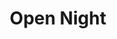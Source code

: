 ---
published: true
title: Open Night
layout:
permalink: 
category: banner-homepage
slug: opennight
link: /events/opennight/
caption:
  display: true
  description: Event, Autumn 2014
  credits: Fab Lab Limerick CC-BY-SA
motto:
  display: true
responsive: false
---